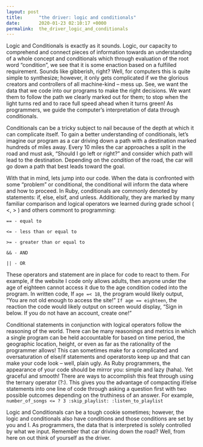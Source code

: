 ```yaml
---
layout: post
title:      "the driver: logic and conditionals"
date:       2020-01-23 02:10:17 +0000
permalink:  the_driver_logic_and_conditionals
---
```



Logic and Conditionals is exactly as it sounds. Logic, our capacity to comprehend and connect pieces of information towards an understanding of a whole concept and conditionals which through evaluation of the root word “condition”, we see that it is some enaction based on a fulfilled requirement. Sounds like gibberish, right? Well, for computers this is quite simple to synthesize; however, it only gets complicated if we the glorious creators and controllers of all machine-kind – mess up. See, we want the data that we code into our programs to make the right decisions. We want them to follow the path we clearly marked out for them; to stop when the light turns red and to race full speed ahead when it turns green! As programmers, we guide the computer’s interpretation of data through conditionals.


Conditionals can be a tricky subject to nail because of the depth at which it can complicate itself. To gain a better understanding of conditionals, let’s imagine our program as a car driving down a path with a destination marked hundreds of miles away. Every 10 miles the car approaches a split in the road and must ask, “Should I go left or right?” and consider which path will lead to the destination. Depending on the *condition* of the road, the car will go down a path that best leads toward the goal.



With that in mind, lets jump into our code. When the data is confronted with some “problem” or conditional, the conditional will inform the data where and how to proceed. In Ruby, conditionals are commonly denoted by statements: if, else, elsif, and unless. Additionally, they are marked by many familiar comparison and logical operators we learned during grade school ( <, > ) and others commont to programming:

`== - equal to`

`<= - less than or equal to`

`>= - greater than or equal to`

`&& - AND`

`|| - OR`


These operators and statement are in place for code to react to them. For example, if the website I code only allows adults, then anyone under the age of eighteen cannot access it due to the age condition coded into the program. In written code, If `age =< 18`, the program would likely output, “You are not old enough to access the site!” `If age == eighteen`, the reaction the code would likely output on screen would display, “Sign in below. If you do not have an account, create one!”


Conditional statements in conjunction with logical operators follow the reasoning of the world. There can be many reasonings and metrics in which a single program can be held accountable for based on time period, the geographic location, height, or even as far as the rationality of the programmer allows! This can sometimes make for a complicated and oversaturation of else/if statements and operatorsto keep up and that can make your code look – well, plain ugly. As Ruby programmers, the appearance of your code should be mirror you: simple and lazy (haha). Yet graceful and smooth! There are ways to accomplish this feat through using the ternary operator (?:). This gives you the advantage of compacting if/else statements into one line of code through asking a question first with two possible outcomes depending on the truthiness of an answer. For example,
`number_of_songs <= ? 3 :skip_playlist: :listen_to_playlist`

Logic and Conditionals can be a tough cookie sometimes; however, the logic and conditionals also have conditions and those conditions are set by you and I. As programmers, the data that is interpreted is solely controlled by what we input. Remember that car driving down the road? Well, from here on out think of yourself as the driver.

